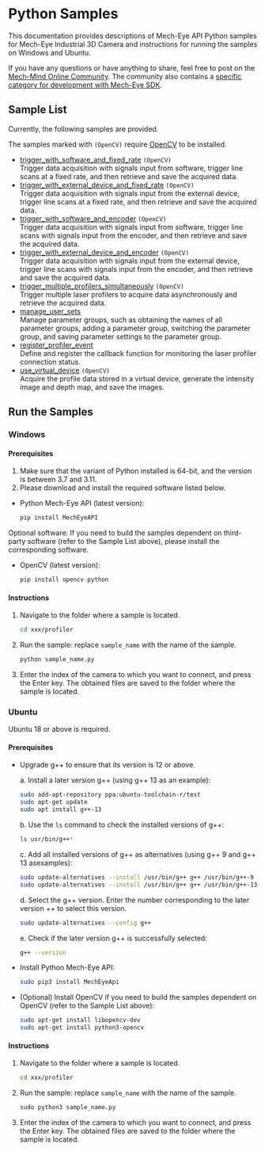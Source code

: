 # Python Samples

This documentation provides descriptions of Mech-Eye API Python samples for Mech-Eye Industrial 3D Camera and instructions for running the samples on Windows and Ubuntu.

If you have any questions or have anything to share, feel free to post on the [Mech-Mind Online Community](https://community.mech-mind.com/). The community also contains a [specific category for development with Mech-Eye SDK](https://community.mech-mind.com/c/mech-eye-sdk-development/19).

## Sample List

Currently, the following samples are provided.

The samples marked with `(OpenCV)` require [OpenCV](https://opencv.org/releases/) to be installed.  

* [trigger_with_software_and_fixed_rate](https://github.com/MechMindRobotics/mecheye_python_samples/tree/master/profiler/trigger_with_software_and_fixed_rate) `(OpenCV)`  
  Trigger data acquisition with signals input from software, trigger line scans at a fixed rate, and then retrieve and save the acquired data.
* [trigger_with_external_device_and_fixed_rate](https://github.com/MechMindRobotics/mecheye_python_samples/tree/master/profiler/trigger_with_external_device_and_fixed_rate) `(OpenCV)`  
  Trigger data acquisition with signals input from the external device, trigger line scans at a fixed rate, and then retrieve and save the acquired data.
* [trigger_with_software_and_encoder](https://github.com/MechMindRobotics/mecheye_python_samples/tree/master/profiler/trigger_with_software_and_encoder) `(OpenCV)`  
  Trigger data acquisition with signals input from software, trigger line scans with signals input from the encoder, and then retrieve and save the acquired data.
* [trigger_with_external_device_and_encoder](https://github.com/MechMindRobotics/mecheye_python_samples/tree/master/profiler/trigger_with_external_device_and_encoder) `(OpenCV)`  
  Trigger data acquisition with signals input from the external device, trigger line scans with signals input from the encoder, and then retrieve and save the acquired data.
* [trigger_multiple_profilers_simultaneously](https://github.com/MechMindRobotics/mecheye_python_samples/tree/master/profiler/trigger_multiple_profilers_simultaneously) `(OpenCV)`  
  Trigger multiple laser profilers to acquire data asynchronously and retrieve the acquired data.
* [manage_user_sets](https://github.com/MechMindRobotics/mecheye_python_samples/tree/master/profiler/manage_user_sets.py)  
  Manage parameter groups, such as obtaining the names of all parameter groups, adding a parameter group, switching the parameter group, and saving parameter settings to the parameter group.
* [register_profiler_event](https://github.com/MechMindRobotics/mecheye_python_samples/tree/master/profiler/register_profiler_event.py)  
Define and register the callback function for monitoring the laser profiler connection status.
* [use_virtual_device](https://github.com/MechMindRobotics/mecheye_csharp_samples/tree/master/profiler/use_virtual_device.py) `(OpenCV)`  
Acquire the profile data stored in a virtual device, generate the intensity image and depth map, and save the images.

## Run the Samples

### Windows

#### Prerequisites

1. Make sure that the variant of Python installed is 64-bit, and the version is between 3.7 and 3.11.
2. Please download and install the required software listed below.

* Python Mech-Eye API (latest version):

  ```python
  pip install MechEyeAPI
  ```

Optional software: If you need to build the samples dependent on third-party software (refer to the Sample List above), please install the corresponding software.

* OpenCV (latest version):

  ```python
  pip install opencv-python
  ```

#### Instructions

1. Navigate to the folder where a sample is located.

   ```sh
   cd xxx/profiler
   ```

2. Run the sample: replace ``sample_name`` with the name of the sample.

   ```python
   python sample_name.py
   ```

3. Enter the index of the camera to which you want to connect, and press the Enter key. The obtained files are saved to the folder where the sample is located.

### Ubuntu

Ubuntu 18 or above is required.

#### Prerequisites

* Upgrade g++ to ensure that its version is 12 or above.

  a. Install a later version g++ (using g++ 13 as an example):

     ```bash
     sudo add-apt-repository ppa:ubuntu-toolchain-r/test
     sudo apt-get update
     sudo apt install g++-13
     ```

  b. Use the `ls` command to check the installed versions of g++:

     ```bash
     ls usr/bin/g++*
     ```

  c. Add all installed versions of g++ as alternatives (using g++ 9 and g++ 13 asexamples):

     ```bash
     sudo update-alternatives --install /usr/bin/g++ g++ /usr/bin/g++-9 10
     sudo update-alternatives --install /usr/bin/g++ g++ /usr/bin/g++-13 20
     ```

  d. Select the g++ version. Enter the number corresponding to the later version ++ to select this version.

     ```bash
     sudo update-alternatives --config g++
     ```

  e. Check if the later version g++ is successfully selected:

     ```bash
     g++ --version
     ```

* Install Python Mech-Eye API:

  ```bash
  sudo pip3 install MechEyeApi
  ```

* (Optional) Install OpenCV if you need to build the samples dependent on OpenCV (refer to the Sample List above):

  ```bash
  sudo apt-get install libopencv-dev
  sudo apt-get install python3-opencv
  ```

#### Instructions

1. Navigate to the folder where a sample is located.

   ```bash
   cd xxx/profiler
   ```

2. Run the sample: replace ``sample_name`` with the name of the sample.

   ```python
   sudo python3 sample_name.py
   ```

3. Enter the index of the camera to which you want to connect, and press the Enter key. The obtained files are saved to the folder where the sample is located.
